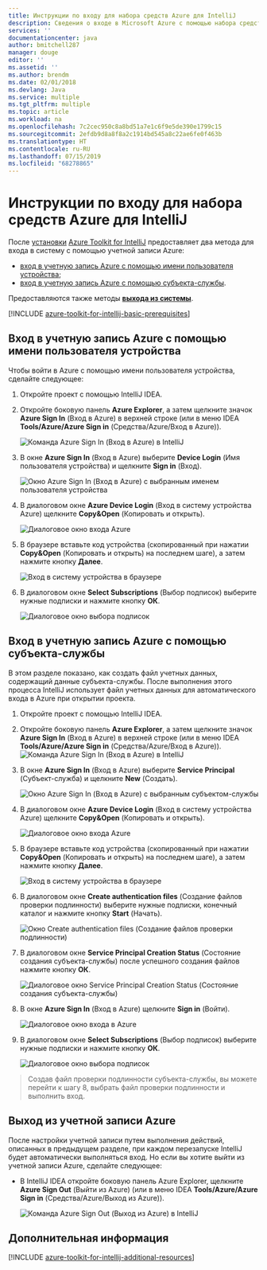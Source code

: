 ```yaml
---
title: Инструкции по входу для набора средств Azure для IntelliJ
description: Сведения о входе в Microsoft Azure с помощью набора средств Azure для IntelliJ.
services: ''
documentationcenter: java
author: bmitchell287
manager: douge
editor: ''
ms.assetid: ''
ms.author: brendm
ms.date: 02/01/2018
ms.devlang: Java
ms.service: multiple
ms.tgt_pltfrm: multiple
ms.topic: article
ms.workload: na
ms.openlocfilehash: 7c2cec950c8a8bd51a7e1c6f9e5de390e1799c15
ms.sourcegitcommit: 2efdb9d8a8f8a2c1914bd545a8c22ae6fe0f463b
ms.translationtype: HT
ms.contentlocale: ru-RU
ms.lasthandoff: 07/15/2019
ms.locfileid: "68278865"
---
```

# <a name="sign-in-instructions-for-the-azure-toolkit-for-intellij"></a>Инструкции по входу для набора средств Azure для IntelliJ

После [установки](https://www.jetbrains.com/help/idea/managing-plugins.html) [Azure Toolkit for IntelliJ](https://plugins.jetbrains.com/plugin/8053) предоставляет два метода для входа в систему с помощью учетной записи Azure:

  - [вход в учетную запись Azure с помощью имени пользователя устройства](#sign-in-to-your-azure-account-by-device-login);
  - [вход в учетную запись Azure с помощью субъекта-службы](#sign-in-to-your-azure-account-by-service-principal).

Предоставляются также методы [**выхода из системы**](#sign-out-of-your-azure-account).

[!INCLUDE [azure-toolkit-for-intellij-basic-prerequisites](../includes/azure-toolkit-for-intellij-basic-prerequisites.md)]

## <a name="sign-in-to-your-azure-account-by-device-login"></a>Вход в учетную запись Azure с помощью имени пользователя устройства

Чтобы войти в Azure с помощью имени пользователя устройства, сделайте следующее:

1. Откройте проект с помощью IntelliJ IDEA.

2. Откройте боковую панель **Azure Explorer**, а затем щелкните значок **Azure Sign In** (Вход в Azure) в верхней строке (или в меню IDEA **Tools/Azure/Azure Sign in** (Средства/Azure/Вход в Azure)).

   ![Команда Azure Sign In (Вход в Azure) в IntelliJ][I01]

3. В окне **Azure Sign In** (Вход в Azure) выберите **Device Login** (Имя пользователя устройства) и щелкните **Sign in** (Вход).

   ![Окно Azure Sign In (Вход в Azure) с выбранным именем пользователя устройства][I02]

4. В диалоговом окне **Azure Device Login** (Вход в систему устройства Azure) щелкните **Copy&Open** (Копировать и открыть).

   ![Диалоговое окно входа Azure][I03]

5. В браузере вставьте код устройства (скопированный при нажатии **Copy&Open** (Копировать и открыть) на последнем шаге), а затем нажмите кнопку **Далее**.

   ![Вход в систему устройства в браузере][I04]

6. В диалоговом окне **Select Subscriptions** (Выбор подписок) выберите нужные подписки и нажмите кнопку **ОК**.

   ![Диалоговое окно выбора подписок][I05]

## <a name="sign-in-to-your-azure-account-by-service-principal"></a>Вход в учетную запись Azure с помощью субъекта-службы

В этом разделе показано, как создать файл учетных данных, содержащий данные субъекта-службы. После выполнения этого процесса IntelliJ использует файл учетных данных для автоматического входа в Azure при открытии проекта.

1. Откройте проект с помощью IntelliJ IDEA.

1. Откройте боковую панель **Azure Explorer**, а затем щелкните значок **Azure Sign In** (Вход в Azure) в верхней строке (или в меню IDEA **Tools/Azure/Azure Sign in** (Средства/Azure/Вход в Azure)).
   ![Команда Azure Sign In (Вход в Azure) в IntelliJ][A01]

1. В окне **Azure Sign In** (Вход в Azure) выберите **Service Principal** (Субъект-служба) и щелкните **New** (Создать).

   ![Окно Azure Sign In (Вход в Azure) с выбранным субъектом-службы][A02]

1. В диалоговом окне **Azure Device Login** (Вход в систему устройства Azure) щелкните **Copy&Open** (Копировать и открыть).

   ![Диалоговое окно входа Azure][A03]

1. В браузере вставьте код устройства (скопированный при нажатии **Copy&Open** (Копировать и открыть) на последнем шаге), а затем нажмите кнопку **Далее**.

   ![Вход в систему устройства в браузере][A04]

1. В диалоговом окне **Create authentication files** (Создание файлов проверки подлинности) выберите нужные подписки, конечный каталог и нажмите кнопку **Start** (Начать).

   ![Окно Create authentication files (Создание файлов проверки подлинности)][A05]

1. В диалоговом окне **Service Principal Creation Status** (Состояние создания субъекта-службы) после успешного создания файлов нажмите кнопку **ОК**.

   ![Диалоговое окно Service Principal Creation Status (Состояние создания субъекта-службы)][A06]

1. В окне **Azure Sign In** (Вход в Azure) щелкните **Sign in** (Войти). 

   ![Диалоговое окно входа в Azure][A07]

1. В диалоговом окне **Select Subscriptions** (Выбор подписок) выберите нужные подписки и нажмите кнопку **ОК**.

   ![Диалоговое окно выбора подписок][A08]

> Создав файл проверки подлинности субъекта-службы, вы можете перейти к шагу 8, выбрать файл проверки подлинности и выполнить вход.

## <a name="sign-out-of-your-azure-account"></a>Выход из учетной записи Azure

После настройки учетной записи путем выполнения действий, описанных в предыдущем разделе, при каждом перезапуске IntelliJ будет автоматически выполняться вход. Но если вы хотите выйти из учетной записи Azure, сделайте следующее:

* В IntelliJ IDEA откройте боковую панель Azure Explorer, щелкните **Azure Sign Out** (Выйти из Azure) (или в меню IDEA **Tools/Azure/Azure Sign in** (Средства/Azure/Выход из Azure)).

   ![Команда Azure Sign Out (Выход из Azure) в IntelliJ][L01]

## <a name="next-steps"></a>Дополнительная информация

[!INCLUDE [azure-toolkit-for-intellij-additional-resources](../includes/azure-toolkit-for-intellij-additional-resources.md)]

<!-- URL List -->

<!-- IMG List -->

[I01]: media/azure-toolkit-for-intellij-sign-in-instructions/I01.png
[I02]: media/azure-toolkit-for-intellij-sign-in-instructions/I02.png
[I03]: media/azure-toolkit-for-intellij-sign-in-instructions/I03.png
[I04]: media/azure-toolkit-for-intellij-sign-in-instructions/I04.png
[I05]: media/azure-toolkit-for-intellij-sign-in-instructions/I05.png

[A01]: media/azure-toolkit-for-intellij-sign-in-instructions/A01.png
[A02]: media/azure-toolkit-for-intellij-sign-in-instructions/A02.png
[A03]: media/azure-toolkit-for-intellij-sign-in-instructions/A03.png
[A04]: media/azure-toolkit-for-intellij-sign-in-instructions/A04.png
[A05]: media/azure-toolkit-for-intellij-sign-in-instructions/A05.png
[A06]: media/azure-toolkit-for-intellij-sign-in-instructions/A06.png
[A07]: media/azure-toolkit-for-intellij-sign-in-instructions/A07.png
[A08]: media/azure-toolkit-for-intellij-sign-in-instructions/A08.png
[A09]: media/azure-toolkit-for-intellij-sign-in-instructions/A09.png

[L01]: media/azure-toolkit-for-intellij-sign-in-instructions/L01.png
[L02]: media/azure-toolkit-for-intellij-sign-in-instructions/L02.png
[L03]: media/azure-toolkit-for-intellij-sign-in-instructions/L03.png
